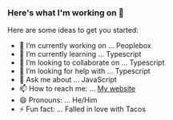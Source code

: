### Here's what I'm working on 👋

Here are some ideas to get you started:

- 🔭 I’m currently working on ... Peoplebox
- 🌱 I’m currently learning ... Typescript
- 👯 I’m looking to collaborate on ... Typescript
- 🤔 I’m looking for help with ... Typescript
- 💬 Ask me about ... JavaScript
- 📫 How to reach me: ... [My website](https://nirnejak.com)
- 😄 Pronouns: ... He/Him
- ⚡ Fun fact: ... Falled in love with Tacos
